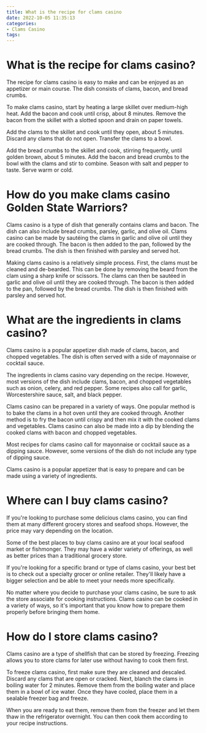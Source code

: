 ```yaml
---
title: What is the recipe for clams casino
date: 2022-10-05 11:35:13
categories:
- Clams Casino
tags:
---
```



#  What is the recipe for clams casino?

The recipe for clams casino is easy to make and can be enjoyed as an appetizer or main course. The dish consists of clams, bacon, and bread crumbs.

To make clams casino, start by heating a large skillet over medium-high heat. Add the bacon and cook until crisp, about 8 minutes. Remove the bacon from the skillet with a slotted spoon and drain on paper towels.

Add the clams to the skillet and cook until they open, about 5 minutes. Discard any clams that do not open. Transfer the clams to a bowl.

Add the bread crumbs to the skillet and cook, stirring frequently, until golden brown, about 5 minutes. Add the bacon and bread crumbs to the bowl with the clams and stir to combine. Season with salt and pepper to taste. Serve warm or cold.

#  How do you make clams casino Golden State Warriors?

Clams casino is a type of dish that generally contains clams and bacon. The dish can also include bread crumbs, parsley, garlic, and olive oil. Clams casino can be made by sautéing the clams in garlic and olive oil until they are cooked through. The bacon is then added to the pan, followed by the bread crumbs. The dish is then finished with parsley and served hot.

Making clams casino is a relatively simple process. First, the clams must be cleaned and de-bearded. This can be done by removing the beard from the clam using a sharp knife or scissors. The clams can then be sautéed in garlic and olive oil until they are cooked through. The bacon is then added to the pan, followed by the bread crumbs. The dish is then finished with parsley and served hot.

#  What are the ingredients in clams casino?

Clams casino is a popular appetizer dish made of clams, bacon, and chopped vegetables. The dish is often served with a side of mayonnaise or cocktail sauce.

The ingredients in clams casino vary depending on the recipe. However, most versions of the dish include clams, bacon, and chopped vegetables such as onion, celery, and red pepper. Some recipes also call for garlic, Worcestershire sauce, salt, and black pepper.

Clams casino can be prepared in a variety of ways. One popular method is to bake the clams in a hot oven until they are cooked through. Another method is to fry the bacon until crispy and then mix it with the cooked clams and vegetables. Clams casino can also be made into a dip by blending the cooked clams with bacon and chopped vegetables.

Most recipes for clams casino call for mayonnaise or cocktail sauce as a dipping sauce. However, some versions of the dish do not include any type of dipping sauce.

Clams casino is a popular appetizer that is easy to prepare and can be made using a variety of ingredients.

#  Where can I buy clams casino?

If you're looking to purchase some delicious clams casino, you can find them at many different grocery stores and seafood shops. However, the price may vary depending on the location.

Some of the best places to buy clams casino are at your local seafood market or fishmonger. They may have a wider variety of offerings, as well as better prices than a traditional grocery store.

If you're looking for a specific brand or type of clams casino, your best bet is to check out a specialty grocer or online retailer. They'll likely have a bigger selection and be able to meet your needs more specifically.

No matter where you decide to purchase your clams casino, be sure to ask the store associate for cooking instructions. Clams casino can be cooked in a variety of ways, so it's important that you know how to prepare them properly before bringing them home.

#  How do I store clams casino?

Clams casino are a type of shellfish that can be stored by freezing. Freezing allows you to store clams for later use without having to cook them first.

To freeze clams casino, first make sure they are cleaned and descaled. Discard any clams that are open or cracked. Next, blanch the clams in boiling water for 2 minutes. Remove them from the boiling water and place them in a bowl of ice water. Once they have cooled, place them in a sealable freezer bag and freeze.

When you are ready to eat them, remove them from the freezer and let them thaw in the refrigerator overnight. You can then cook them according to your recipe instructions.